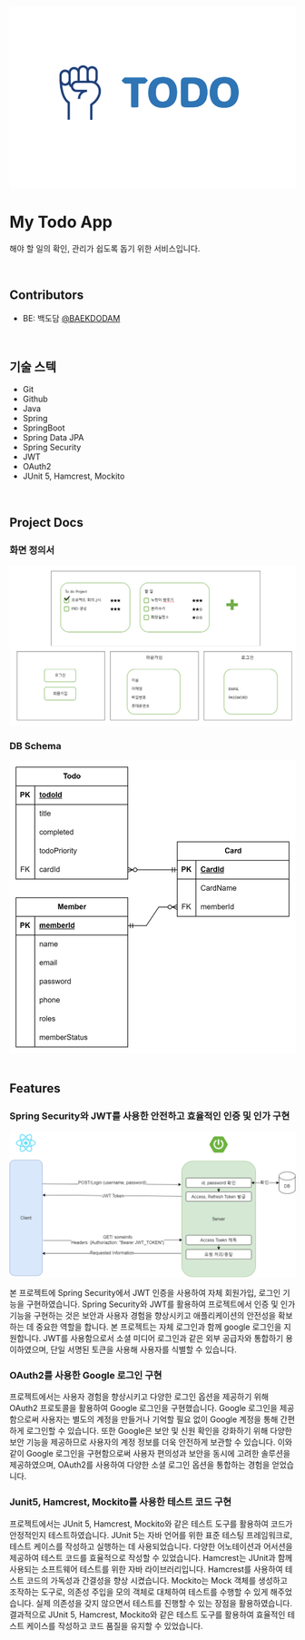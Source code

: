 <img src="image/gn0.png" />
<br>

# My Todo App
해야 할 일의 확인, 관리가 쉽도록 돕기 위한 서비스입니다.

<br>

## Contributors
- BE: 백도담 [@BAEKDODAM](https://github.com/BAEKDODAM)

<br>

## 기술 스텍
- Git
- Github
- Java
- Spring
- SpringBoot
- Spring Data JPA
- Spring Security
- JWT
- OAuth2
- JUnit 5, Hamcrest, Mockito

<br>

## Project Docs
### 화면 정의서
<img src="image/gn1.png" />

### DB Schema
<img src="image/gn2.png" width="600px" />

<br/>
<br>


## Features
### Spring Security와 JWT를 사용한 **안전하고 효율적인 인증 및 인가 구현**

<img src="image/jwt.png"/>

본 프로젝트에 Spring Security에서 JWT 인증을 사용하여 자체 회원가입, 로그인 기능을 구현하였습니다. Spring Security와 JWT를 활용하여 프로젝트에서 인증 및 인가 기능을 구현하는 것은 보안과 사용자 경험을 향상시키고 애플리케이션의 안전성을 확보하는 데 중요한 역할을 합니다.
본 프로젝트는 자체 로그인과 함께 google 로그인을 지원합니다. JWT를 사용함으로서 소셜 미디어 로그인과 같은 외부 공급자와 통합하기 용이하였으며, 단일 서명된 토큰을 사용해 사용자를 식별할 수 있습니다.


### OAuth2를 사용한 Google 로그인 구현
프로젝트에서는 사용자 경험을 향상시키고 다양한 로그인 옵션을 제공하기 위해 OAuth2 프로토콜을 활용하여 Google 로그인을 구현했습니다.
Google 로그인을 제공함으로써 사용자는 별도의 계정을 만들거나 기억할 필요 없이 Google 계정을 통해 간편하게 로그인할 수 있습니다. 또한 Google은 보안 및 신원 확인을 강화하기 위해 다양한 보안 기능을 제공하므로 사용자의 계정 정보를 더욱 안전하게 보관할 수 있습니다.
이와 같이 Google 로그인을 구현함으로써 사용자 편의성과 보안을 동시에 고려한 솔루션을 제공하였으며, OAuth2를 사용하여 다양한 소셜 로그인 옵션을 통합하는 경험을 얻었습니다.


### Junit5, Hamcrest, Mockito를 사용한 테스트 코드 구현
프로젝트에서는 JUnit 5, Hamcrest, Mockito와 같은 테스트 도구를 활용하여 코드가 안정적인지 테스트하였습니다. 
JUnit 5는 자바 언어를 위한 표준 테스팅 프레임워크로, 테스트 케이스를 작성하고 실행하는 데 사용되었습니다. 다양한 어노테이션과 어서션을 제공하여 테스트 코드를 효율적으로 작성할 수 있었습니다.
Hamcrest는 JUnit과 함께 사용되는 소프트웨어 테스트를 위한 자바 라이브러리입니다. Hamcrest를 사용하여 테스트 코드의 가독성과 간결성을 향상 시켰습니다.
Mockito는 Mock 객체를 생성하고 조작하는 도구로, 의존성 주입을 모의 객체로 대체하여 테스트를 수행할 수 있게 해주었습니다. 실제 의존성을 갖지 않으면서 테스트를 진행할 수 있는 장점을 활용하였습니다.
결과적으로 JUnit 5, Hamcrest, Mockito와 같은 테스트 도구를 활용하여 효율적인 테스트 케이스를 작성하고 코드 품질을 유지할 수 있었습니다.

<br>
